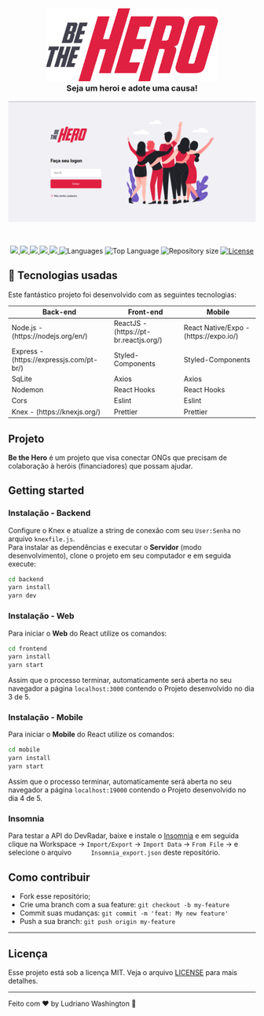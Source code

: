 <h3 align="center">
<img src="./assets/logo.svg" width="350px" /><br>
  <b>Seja um heroi e adote uma causa!</b> 
</h3>
<p align="center">
<img src="./assets/TelaLogin.png" width="950px" />
</p>

<br>

<p align="center">
  <a aria-label="Versão do Node" href="https://github.com/nodejs/node/blob/master/doc/changelogs/CHANGELOG_V12.md#12.14.1">
    <img src="https://img.shields.io/badge/node.js@lts-12.14.1-informational?logo=Node.JS"></img>
  </a>
  <a aria-label="Versão do React" href="https://github.com/facebook/react/blob/master/CHANGELOG.md#16120-november-14-2019">
    <img src="https://img.shields.io/badge/react-16.12.0-informational?logo=react"></img>
  </a>
  <a aria-label="Versão do Expo" href="https://www.npmjs.com/package/expo-cli/v/3.11.5">
    <img src="https://img.shields.io/badge/expo--CLI-3.11.5-informational?logo=expo"></img>
  </a>
  <a aria-label="Completo" href="https://rocketseat.com.br/week-10/aulas#4">
    <img src="https://img.shields.io/badge/OmniStack-done-green?logo=data:image/png;base64,iVBORw0KGgoAAAANSUhEUgAAABAAAAAQCAMAAAAoLQ9TAAAALVBMVEVHcExxWsF0XMJzXMJxWcFsUsD///9jRrzY0u6Xh9Gsn9n39fyMecy0qd2bjNJWBT0WAAAABHRSTlMA2Do606wF2QAAAGlJREFUGJVdj1cWwCAIBLEsRU3uf9xobDH8+GZwUYi8i6ucJwrxKE+7D0G9Q4vlYqtmCSjndr4CgCgzlyFgfKfKCVO0LrPKjmiqMxGXkJwNnXskqWG+1oSM+BSwD8f29YLNjvx/OQrn+g99oQSoNmt3PgAAAABJRU5ErkJggg=="></img>
  </a>
  <a aria-label="Desafios" href="DESAFIOS.md">
  	<img src="https://img.shields.io/badge/desafios-OK-green"></img>
  </a>
  <a aria-label="Languages">
    <img alt="Languages" src="https://img.shields.io/github/languages/count/ludrianowashington/bethehero">
  </a>
  <a aria-label="Top Language">
    <img alt="Top Language" src="https://img.shields.io/github/languages/top/ludrianowashington/bethehero">
  </a>
  <a aria-label="Repository size">
    <img alt="Repository size" src="https://img.shields.io/github/repo-size/ludrianowashington/bethehero">
  </a>
  <a aria-label="License" href="LICENSE.md">
  	<img alt="License" src="https://img.shields.io/github/license/ludrianowashington/bethehero">
  </a>
  
</p>
<p align="center">

## :rocket: Tecnologias usadas
Este fantástico projeto foi desenvolvido com as seguintes tecnologias:

<table>
  <thead>
    <th><b>Back-end</b></th>
    <th><b>Front-end</b></th>
    <th><b>Mobile</b></th>
  </thead>
  <tbody>
    <tr>
      <td>Node.js - (https://nodejs.org/en/)</td>
      <td>ReactJS - (https://pt-br.reactjs.org/)</td>
      <td>React Native/Expo - (https://expo.io/)</td>
    </tr>
    <tr>
      <td>Express - (https://expressjs.com/pt-br/)</td>
      <td>Styled-Components</td>
      <td>Styled-Components</td>
    </tr>
    <tr>
      <td>SqLite</td>
      <td>Axios</td>
      <td>Axios</td>
    </tr>
    <tr>
      <td>Nodemon</td>
      <td>React Hooks</td>
      <td>React Hooks</td>
    </tr>
    <tr>
      <td>Cors</td>
      <td>Eslint</td>
      <td>Eslint</td>
    </tr>
    <tr>
      <td>Knex - (https://knexjs.org/)</td>
      <td>Prettier</td>
      <td>Prettier</td>
    </tr>
  </tbody>
</table>

## Projeto

<b>Be the Hero</b> é um projeto que visa conectar ONGs que precisam de colaboração à heróis (financiadores) que possam ajudar. 

## Getting started

### Instalação - Backend
Configure o Knex e atualize a string de conexão com seu `User:Senha` no arquivo `knexfile.js`.  
Para instalar as dependências e executar o **Servidor** (modo desenvolvimento), clone o projeto em seu computador e em seguida execute:
```bash
cd backend
yarn install
yarn dev
```

### Instalação - Web
Para iniciar o **Web** do React utilize os comandos:
```bash
cd frontend
yarn install
yarn start
```
Assim que o processo terminar, automaticamente será aberta no seu navegador a página `localhost:3000` contendo o Projeto desenvolvido no dia 3 de 5.  

### Instalação - Mobile
Para iniciar o **Mobile** do React utilize os comandos:
```bash
cd mobile
yarn install
yarn start
```
Assim que o processo terminar, automaticamente será aberta no seu navegador a página `localhost:19000` contendo o Projeto desenvolvido no dia 4 de 5.  

### Insomnia 
Para testar a API do DevRadar, baixe e instale o [Insomnia](https://insomnia.rest/download/) e em seguida clique na Workspace → `Import/Export` → `Import Data` → `From File` → e selecione o arquivo ` 	Insomnia_export.json` deste repositório.

## Como contribuir

- Fork esse repositório;
- Crie uma branch com a sua feature: `git checkout -b my-feature`
- Commit suas mudanças: `git commit -m 'feat: My new feature'`
- Push a sua branch: `git push origin my-feature`

---
## Licença

Esse projeto está sob a licença MIT. Veja o arquivo [LICENSE](LICENSE.md) para mais detalhes.

---
Feito com ❤️ by Ludriano Washington :wave: